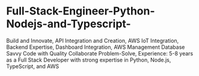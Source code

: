 # Full-Stack-Engineer-Python-Nodejs-and-Typescript-
Build and Innovate, API Integration and Creation, AWS IoT Integration, Backend Expertise, Dashboard Integration, AWS Management Database Savvy Code with Quality Collaborate Problem-Solve, Experience: 5-8 years as a Full Stack Developer with strong expertise in Python, Node.js, TypeScript, and AWS

